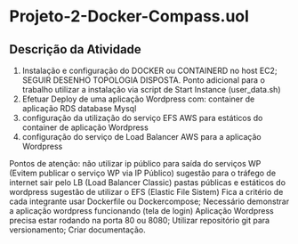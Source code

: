 # Projeto-2-Docker-Compass.uol
## Descrição da Atividade
1. Instalação e configuração do DOCKER ou
CONTAINERD no host EC2;
SEGUIR DESENHO
TOPOLOGIA DISPOSTA.
Ponto adicional para o trabalho utilizar
a instalação via script de Start Instance
(user_data.sh)
2. Efetuar Deploy de uma aplicação
Wordpress com:
container de aplicação
RDS database Mysql
3. configuração da utilização do serviço
EFS AWS para estáticos do container de
aplicação Wordpress
4. configuração do serviço de Load
Balancer AWS para a aplicação
Wordpress

Pontos de atenção:
não utilizar ip público para saída do
serviços WP (Evitem publicar o serviço
WP via IP Público)
sugestão para o tráfego de internet
sair pelo LB (Load Balancer Classic)
pastas públicas e estáticos do
wordpress sugestão de utilizar o
EFS (Elastic File Sistem)
Fica a critério de cada integrante
usar Dockerfile ou
Dockercompose;
Necessário demonstrar a aplicação
wordpress funcionando (tela de
login)
Aplicação Wordpress precisa estar
rodando na porta 80 ou 8080;
Utilizar repositório git para
versionamento;
Criar documentação.
